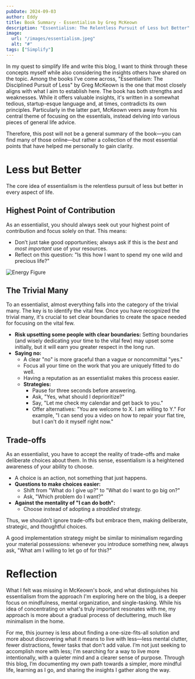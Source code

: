```yaml
---
pubDate: 2024-09-03
author: Eddy
title: Book Summary - Essentialism by Greg McKeown
description: "Essentialism: The Relentless Pursuit of Less but Better"
image:
  url: "/images/essentialism.jpeg"
  alt: "#"
tags: ["Simplify"]
---
```


In my quest to simplify life and write this blog, I want to think through these concepts myself while also considering the insights others have shared on the topic. Among the books I’ve come across, "Essentialism: The Disciplined Pursuit of Less" by Greg McKeown is the one that most closely aligns with what I aim to establish here. The book has both strengths and weaknesses. While it offers valuable insights, it's written in a somewhat tedious, startup-esque language and, at times, contradicts its own principles. Particularly in the latter part, McKeown veers away from his central theme of focusing on the essentials, instead delving into various pieces of general life advice.

Therefore, this post will not be a general summary of the book—you can find many of those online—but rather a collection of the most essential points that have helped me personally to gain clarity.

# Less but Better

The core idea of essentialism is the relentless pursuit of less but better in every aspect of life.

## Highest Point of Contribution

As an essentialist, you should always seek out your highest point of contribution and focus solely on that. This means:

- Don’t just take good opportunities; always ask if this is the *best* and *most important* use of your resources.
- Reflect on this question: "Is this how I want to spend my one wild and precious life?"

![Energy Figure](/images/energy-figure.jpeg)


## The Trivial Many

To an essentialist, almost everything falls into the category of the trivial many. The key is to identify the vital few. Once you have recognized the trivial many, it's crucial to set clear boundaries to create the space needed for focusing on the vital few.

- **Risk upsetting some people with clear boundaries:** Setting boundaries (and wisely dedicating your time to the vital few) may upset some initially, but it will earn you greater respect in the long run.
- **Saying no:**
  - A clear "no" is more graceful than a vague or noncommittal "yes."
  - Focus all your time on the work that you are uniquely fitted to do well.
  - Having a reputation as an essentialist makes this process easier.
  - **Strategies:**
    - Pause for three seconds before answering.
    - Ask, "Yes, what should I deprioritize?"
    - Say, "Let me check my calendar and get back to you."
    - Offer alternatives: "You are welcome to X. I am willing to Y." For example, "I can send you a video on how to repair your flat tire, but I can't do it myself right now."

## Trade-offs

As an essentialist, you have to accept the reality of trade-offs and make deliberate choices about them. In this sense, essentialism is a heightened awareness of your ability to choose.

- A choice is an action, not something that just happens.
- **Questions to make choices easier:**
  - Shift from "What do I give up?" to "What do I want to go big on?"
  - Ask, "Which problem do I want?"
- **Against the mentality of "I can do both":**
  - Choose instead of adopting a *straddled* strategy.

Thus, we shouldn’t ignore trade-offs but embrace them, making deliberate, strategic, and thoughtful choices.

A good implementation strategy might be similar to minimalism regarding your material possessions: whenever you introduce something new, always ask, "What am I willing to let go of for this?"


# Reflection 
What I felt was missing in McKeown's book, and what distinguishes his essentialism from the approach I'm exploring here on the blog, is a deeper focus on mindfulness, mental organization, and single-tasking. While his idea of concentrating on what's truly important resonates with me, my approach is more about a gradual process of decluttering, much like minimalism in the home.

For me, this journey is less about finding a one-size-fits-all solution and more about discovering what it means to live with less—less mental clutter, fewer distractions, fewer tasks that don't add value. I’m not just seeking to accomplish more with less; I'm searching for a way to live more intentionally, with a quieter mind and a clearer sense of purpose. Through this blog, I’m documenting my own path towards a simpler, more mindful life, learning as I go, and sharing the insights I gather along the way.

